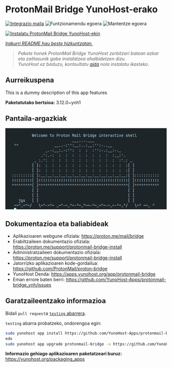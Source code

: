 <!--
Ohart ongi: README hau automatikoki sortu da <https://github.com/YunoHost/apps/tree/master/tools/readme_generator>ri esker
EZ editatu eskuz.
-->

# ProtonMail Bridge YunoHost-erako

[![Integrazio maila](https://dash.yunohost.org/integration/protonmail-bridge.svg)](https://ci-apps.yunohost.org/ci/apps/protonmail-bridge/) ![Funtzionamendu egoera](https://ci-apps.yunohost.org/ci/badges/protonmail-bridge.status.svg) ![Mantentze egoera](https://ci-apps.yunohost.org/ci/badges/protonmail-bridge.maintain.svg)

[![Instalatu ProtonMail Bridge YunoHost-ekin](https://install-app.yunohost.org/install-with-yunohost.svg)](https://install-app.yunohost.org/?app=protonmail-bridge)

*[Irakurri README hau beste hizkuntzatan.](./ALL_README.md)*

> *Pakete honek ProtonMail Bridge YunoHost zerbitzari batean azkar eta zailtasunik gabe instalatzea ahalbidetzen dizu.*  
> *YunoHost ez baduzu, kontsultatu [gida](https://yunohost.org/install) nola instalatu ikasteko.*

## Aurreikuspena

This is a dummy description of this app features


**Paketatutako bertsioa:** 3.12.0~ynh1

## Pantaila-argazkiak

![ProtonMail Bridge(r)en pantaila-argazkia](./doc/screenshots/screenshot.png)

## Dokumentazioa eta baliabideak

- Aplikazioaren webgune ofiziala: <https://proton.me/mail/bridge>
- Erabiltzaileen dokumentazio ofiziala: <https://proton.me/support/protonmail-bridge-install>
- Administratzaileen dokumentazio ofiziala: <https://proton.me/support/protonmail-bridge-install>
- Jatorrizko aplikazioaren kode-gordailua: <https://github.com/ProtonMail/proton-bridge>
- YunoHost Denda: <https://apps.yunohost.org/app/protonmail-bridge>
- Eman errore baten berri: <https://github.com/YunoHost-Apps/protonmail-bridge_ynh/issues>

## Garatzaileentzako informazioa

Bidali `pull request`a [`testing` abarrera](https://github.com/YunoHost-Apps/protonmail-bridge_ynh/tree/testing).

`testing` abarra probatzeko, ondorengoa egin:

```bash
sudo yunohost app install https://github.com/YunoHost-Apps/protonmail-bridge_ynh/tree/testing --debug
edo
sudo yunohost app upgrade protonmail-bridge -u https://github.com/YunoHost-Apps/protonmail-bridge_ynh/tree/testing --debug
```

**Informazio gehiago aplikazioaren paketatzeari buruz:** <https://yunohost.org/packaging_apps>
